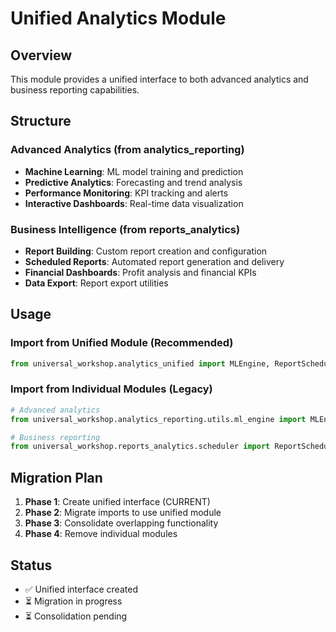 # Unified Analytics Module

## Overview
This module provides a unified interface to both advanced analytics and business reporting capabilities.

## Structure

### Advanced Analytics (from analytics_reporting)
- **Machine Learning**: ML model training and prediction
- **Predictive Analytics**: Forecasting and trend analysis  
- **Performance Monitoring**: KPI tracking and alerts
- **Interactive Dashboards**: Real-time data visualization

### Business Intelligence (from reports_analytics)  
- **Report Building**: Custom report creation and configuration
- **Scheduled Reports**: Automated report generation and delivery
- **Financial Dashboards**: Profit analysis and financial KPIs
- **Data Export**: Report export utilities

## Usage

### Import from Unified Module (Recommended)
```python
from universal_workshop.analytics_unified import MLEngine, ReportScheduler
```

### Import from Individual Modules (Legacy)
```python
# Advanced analytics
from universal_workshop.analytics_reporting.utils.ml_engine import MLEngine

# Business reporting  
from universal_workshop.reports_analytics.scheduler import ReportScheduler
```

## Migration Plan

1. **Phase 1**: Create unified interface (CURRENT)
2. **Phase 2**: Migrate imports to use unified module
3. **Phase 3**: Consolidate overlapping functionality
4. **Phase 4**: Remove individual modules

## Status
- ✅ Unified interface created
- ⏳ Migration in progress
- ⏳ Consolidation pending